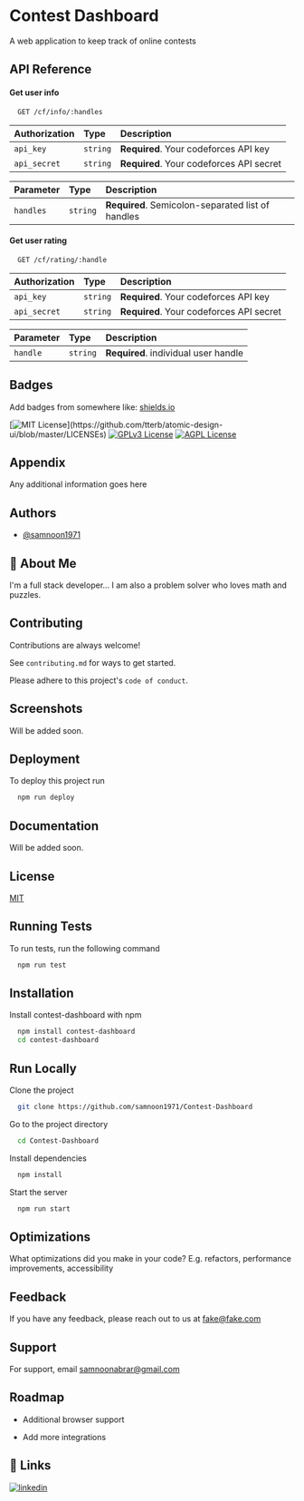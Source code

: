
# Contest Dashboard

A web application to keep track of online contests

## API Reference

#### Get user info

```http
  GET /cf/info/:handles
```

| Authorization | Type     | Description                |
| :-------- | :------- | :------------------------- |
| `api_key` | `string` | **Required**. Your codeforces API key |
| `api_secret` | `string` | **Required**. Your codeforces API secret |


| Parameter | Type     | Description                       |
| :-------- | :------- | :-------------------------------- |
| `handles`      | `string` | **Required**. Semicolon-separated list of handles
 

#### Get user rating

```http
  GET /cf/rating/:handle
```

| Authorization | Type     | Description                |
| :-------- | :------- | :------------------------- |
| `api_key` | `string` | **Required**. Your codeforces API key |
| `api_secret` | `string` | **Required**. Your codeforces API secret |


| Parameter | Type     | Description                       |
| :-------- | :------- | :-------------------------------- |
| `handle`      | `string` | **Required**. individual user handle
 
## Badges

Add badges from somewhere like: [shields.io](https://shields.io/)

[![MIT License](https://img.shields.io/apm/l/atomic-design-ui.svg?)](https://github.com/tterb/atomic-design-ui/blob/master/LICENSEs)
[![GPLv3 License](https://img.shields.io/badge/License-GPL%20v3-yellow.svg)](https://opensource.org/licenses/)
[![AGPL License](https://img.shields.io/badge/license-AGPL-blue.svg)](http://www.gnu.org/licenses/agpl-3.0)


## Appendix

Any additional information goes here


## Authors

- [@samnoon1971](https://www.github.com/samnoon1971)


## 🚀 About Me
I'm a full stack developer... I am also a problem solver who loves math and puzzles.


## Contributing

Contributions are always welcome!

See `contributing.md` for ways to get started.

Please adhere to this project's `code of conduct`.


## Screenshots

Will be added soon.

## Deployment

To deploy this project run

```bash
  npm run deploy
```


## Documentation

Will be added soon.

## License

[MIT](https://choosealicense.com/licenses/mit/)


## Running Tests

To run tests, run the following command

```bash
  npm run test
```


## Installation

Install contest-dashboard with npm

```bash
  npm install contest-dashboard
  cd contest-dashboard
```
    
## Run Locally

Clone the project

```bash
  git clone https://github.com/samnoon1971/Contest-Dashboard
```

Go to the project directory

```bash
  cd Contest-Dashboard
```

Install dependencies

```bash
  npm install
```

Start the server

```bash
  npm run start
```


## Optimizations

What optimizations did you make in your code? E.g. refactors, performance improvements, accessibility


## Feedback

If you have any feedback, please reach out to us at fake@fake.com


## Support

For support, email samnoonabrar@gmail.com


## Roadmap

- Additional browser support

- Add more integrations




## 🔗 Links
[![linkedin](https://img.shields.io/badge/linkedin-0A66C2?style=for-the-badge&logo=linkedin&logoColor=white)](https://www.linkedin.com/in/samnoon/)

